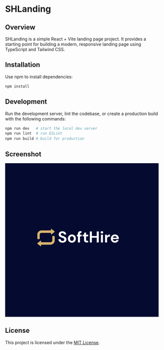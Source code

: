 # SHLanding

## Overview

SHLanding is a simple React + Vite landing page project. It provides a starting point for building a modern, responsive landing page using TypeScript and Tailwind CSS.

## Installation

Use npm to install dependencies:

```bash
npm install
```

## Development

Run the development server, lint the codebase, or create a production build with the following commands:

```bash
npm run dev   # start the local dev server
npm run lint  # run ESLint
npm run build # build for production
```

## Screenshot

![Landing page screenshot](public/logo-picture_CHaM3jFR.png)

## License

This project is licensed under the [MIT License](LICENSE).

